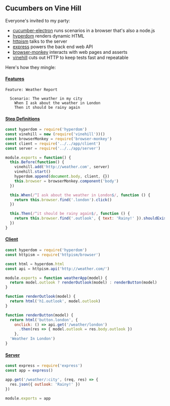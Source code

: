 ## Cucumbers on Vine Hill

Everyone's invited to my party:

* [cucumber-electron](https://github.com/featurist/cucumber-electron) runs scenarios in a browser that's also a node.js
* [hyperdom](https://github.com/featurist/hyperdom) renders dynamic HTML
* [httpism](https://github.com/featurist/httpism) talks to the server
* [express](https://github.com/expressjs/express) powers the back end web API
* [browser-monkey](https://github.com/featurist/browser-monkey) interacts with web pages and asserts
* [vinehill](https://github.com/dereke/vinehill) cuts out HTTP to keep tests fast and repeatable

Here's how they mingle:

#### [Features](features/weather_report.feature)

```gherkin
Feature: Weather Report

  Scenario: The weather in my city
    When I ask about the weather in London
    Then it should be rainy again
```

#### [Step Definitions](features/step_definitions/weather_report_steps.js)

```js
const hyperdom = require('hyperdom')
const vinehill = new (require('vinehill'))()
const browserMonkey = require('browser-monkey')
const client = require('../../app/client')
const server = require('../../app/server')

module.exports = function() {
  this.Before(function() {
    vinehill.add('http://weather.com', server)
    vinehill.start()
    hyperdom.append(document.body, client, {})
    this.browser = browserMonkey.component('body')
  })

  this.When(/^I ask about the weather in London$/, function () {
    return this.browser.find('.london').click()
  })

  this.Then(/^it should be rainy again$/, function () {
    return this.browser.find('.outlook', { text: 'Rainy!' }).shouldExist()
  })
}
```

#### [Client](app/client.js)

```js
const hyperdom = require('hyperdom')
const httpism = require('httpism/browser')

const html = hyperdom.html
const api = httpism.api('http://weather.com/')

module.exports = function weatherApp(model) {
  return model.outlook ? renderOutlook(model) : renderButton(model)
}

function renderOutlook(model) {
  return html('h1.outlook', model.outlook)
}

function renderButton(model) {
  return html('button.london', {
    onclick: () => api.get('/weather/london')
      .then(res => { model.outlook = res.body.outlook })
    },
  'Weather In London')
}
```

#### [Server](app/server.js)

```js
const express = require('express')
const app = express()

app.get('/weather/:city', (req, res) => {
  res.json({ outlook: 'Rainy!' })
})

module.exports = app
```
